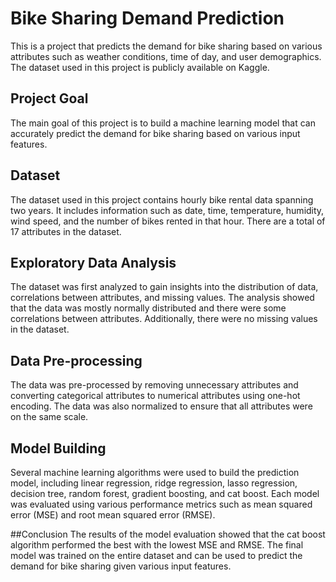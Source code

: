 # Bike Sharing Demand Prediction
This is a project that predicts the demand for bike sharing based on various attributes such as weather conditions, time of day, and user demographics. The dataset used in this project is publicly available on Kaggle.

## Project Goal
The main goal of this project is to build a machine learning model that can accurately predict the demand for bike sharing based on various input features.

## Dataset
The dataset used in this project contains hourly bike rental data spanning two years. It includes information such as date, time, temperature, humidity, wind speed, and the number of bikes rented in that hour. There are a total of 17 attributes in the dataset.

## Exploratory Data Analysis
The dataset was first analyzed to gain insights into the distribution of data, correlations between attributes, and missing values. The analysis showed that the data was mostly normally distributed and there were some correlations between attributes. Additionally, there were no missing values in the dataset.

## Data Pre-processing
The data was pre-processed by removing unnecessary attributes and converting categorical attributes to numerical attributes using one-hot encoding. The data was also normalized to ensure that all attributes were on the same scale.

## Model Building
Several machine learning algorithms were used to build the prediction model, including linear regression, ridge regression, lasso regression, decision tree, random forest, gradient boosting, and cat boost. Each model was evaluated using various performance metrics such as mean squared error (MSE) and root mean squared error (RMSE).

##Conclusion
The results of the model evaluation showed that the cat boost algorithm performed the best with the lowest MSE and RMSE. The final model was trained on the entire dataset and can be used to predict the demand for bike sharing given various input features.

